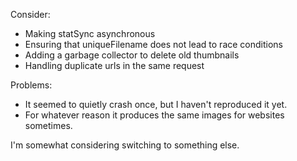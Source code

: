 Consider:
- Making statSync asynchronous
- Ensuring that uniqueFilename does not lead to race conditions
- Adding a garbage collector to delete old thumbnails
- Handling duplicate urls in the same request

Problems:
- It seemed to quietly crash once, but I haven't reproduced it yet.
- For whatever reason it produces the same images for websites sometimes.

I'm somewhat considering switching to something else.